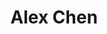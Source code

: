 ---
title: Alex Chen
draft: false
role: Computer Science & Economics Student
avatar: images/Casual_Profile_Pic_Red_Square.jpg
bio: 
organization:
  name: Yale
  url: https://yale.edu
social:
  - icon: envelope
    iconPack: fas
    url: mailto:alex.chen.h@gmail.com
  - icon: linkedin
    iconPack: fab
    url: https://linkedin.alexchen.dev
  - icon: medium
    iconPack: fab
    url: https://medium.alexchen.dev
  - icon: twitter
    iconPack: fab
    url: https://twitter.alexchen.dev
  - icon: github
    iconPack: fab
    url: https://github.alexchen.dev

weight: 1
widget:
  handler: about

  # Options: sm, md, lg and xl. Default is md.
  width:

  sidebar:
    # Options: left and right. Leave blank to hide.
    position:
    # Options: sm, md, lg and xl. Default is md.
    scale:
  
  background:
    # Options: primary, secondary, tertiary or any valid color value. Default is primary.
    color: secondary
    image:
    # Options: auto, cover and contain. Default is auto.
    size:
    # Options: center, top, right, bottom, left.
    position:
    # Options: fixed, local, scroll.
    attachment: 
---